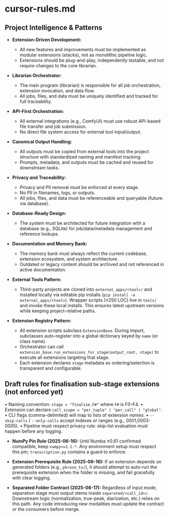 # cursor-rules.md

## Project Intelligence & Patterns

- **Extension-Driven Development:**
  - All new features and improvements must be implemented as modular extensions (stacks), not as monolithic pipeline logic.
  - Extensions should be plug-and-play, independently testable, and not require changes to the core librarian.

- **Librarian Orchestrator:**
  - The main program (librarian) is responsible for all job orchestration, extension invocation, and data flow.
  - All jobs, files, and data must be uniquely identified and tracked for full traceability.

- **API-First Orchestration:**
  - All external integrations (e.g., ComfyUI) must use robust API-based file transfer and job submission.
  - No direct file system access for external tool input/output.

- **Canonical Output Handling:**
  - All outputs must be copied from external tools into the project structure with standardized naming and manifest tracking.
  - Prompts, metadata, and outputs must be cached and reused for downstream tasks.

- **Privacy and Traceability:**
  - Privacy and PII removal must be enforced at every stage.
  - No PII in filenames, logs, or outputs.
  - All jobs, files, and data must be referenceable and queryable (future: via database).

- **Database-Ready Design:**
  - The system must be architected for future integration with a database (e.g., SQLite) for job/data/metadata management and reference lookups.

- **Documentation and Memory Bank:**
  - The memory bank must always reflect the current codebase, extension ecosystem, and system architecture.
  - Outdated or legacy content should be archived and not referenced in active documentation.

- **External Tools Pattern:**
  - Third-party projects are cloned into `external_apps/<tool>/` and installed locally via editable pip installs (`pip install -e external_apps/<tool>`). Wrapper scripts (≤250 LOC) live in `tools/` and invoke these local installs. This ensures latest upstream versions while keeping project-relative paths.

- **Extension Registry Pattern:**
  - All extension scripts subclass `ExtensionBase`. During import, subclasses auto-register into a global dictionary keyed by `name` (or class name).
  - Orchestrator can call `extension_base.run_extensions_for_stage(output_root, stage)` to execute all extensions targeting that stage.
  - Each extension declares `stage` metadata so ordering/selection is transparent and configurable.

## Draft rules for finalisation sub-stage extensions (not enforced yet)
• Naming convention: `stage = "finalise.F#"` where `F#` is F0–F4.
• Extension can declare `call_scope = "per_tuple" | "per_call" | "global"`.
• CLI flags (comma-delimited) will map to lists of extension *names*.
• `--skip-calls` / `--only-calls` accept indexes or ranges (e.g., 0001,0003-0005).
• Pipeline must respect privacy rule: skip-list evaluation must happen before any logging.

- **NumPy Pin Rule (2025-06-16):** Until Numba ≥0.61 confirmed compatible, keep `numpy<=2.1.*`. Any environment setup must respect this pin; `transcription.py` contains a guard to enforce.

- **Extension Prerequisite Rule (2025-06-16):** If an extension depends on generated folders (e.g., `phrase_ts/`), it should attempt to auto-run the prerequisite extension when the folder is missing, and fail gracefully with clear logging.

- **Separated Folder Contract (2025-06-17):** Regardless of input mode, separation stage must output stems inside `separated/<call_id>/`. Downstream logic (normalization, true-peak, diarization, etc.) relies on this path. Any code introducing new modalities must update the contract or the consumers before merge. 